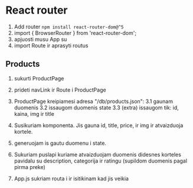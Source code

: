 # React router

1. Add router `npm install react-router-dom@^5`
2. import { BrowserRouter } from 'react-router-dom';
3. apjuosti musu App su <BrowserRouter></BrowserRouter>
4. import Route ir aprasyti routus

## Products

1. sukurti ProductPage
2. prideti navLink ir Route i ProductPage
3. ProductPage kreipiamesi adresa "/db/products.json":
   3.1 gaunam duomenis
   3.2 issaugom duomenis state
   3.3 (extra) issaugom tik: id, kaina, img ir title
4. Susikuriam <SingleProductCard /> komponenta. Jis gauna id, title, price, ir img ir atvaizduoja kortele.

5. <ProductsPage /> generuojam <SingleProductCard /> is gautu duomenu i state.
6. Sukuriam <SingleProductPage /> puslapi kuriame atvaizduojam duomenis didesnes korteles pavidalu su description, categorija ir ratingu (supildom duomenis pagal pirma preke)
7. App.js sukriam routa i <SingleProductPage /> ir isitikinam kad jis veikia
